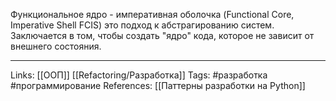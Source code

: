 Функциональное ядро - императивная оболочка (Functional Core, Imperative Shell FCIS) это подход к абстрагированию систем. Заключается в том, чтобы создать "ядро" кода, которое не зависит от внешнего состояния. 
___
Links: [[ООП]] [[Refactoring/Разработка]]
Tags: #разработка #программирование 
References: [[Паттерны разработки на Python]]